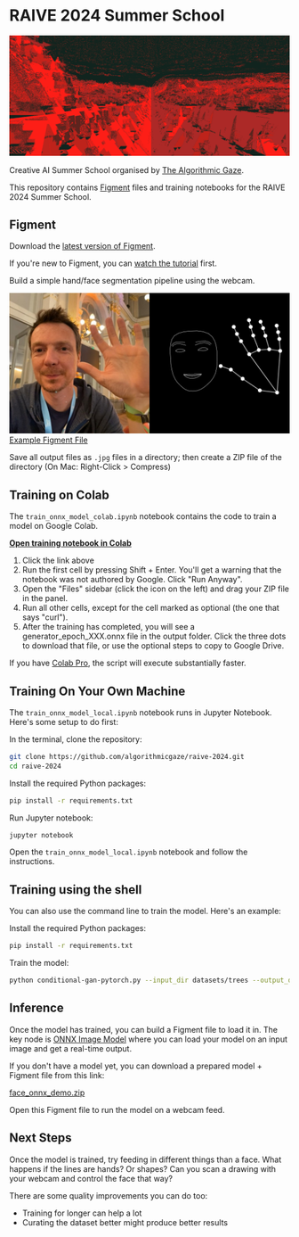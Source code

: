 # RAIVE 2024 Summer School

![Banner](.github/raive-hero-image.png)

Creative AI Summer School organised by [The Algorithmic Gaze](https://algorithmicgaze.com/).

This repository contains [Figment](https://figmentapp.com/) files and training notebooks for the RAIVE 2024 Summer School.

## Figment

Download the [latest version of Figment](https://figmentapp.com/download/).

If you're new to Figment, you can [watch the tutorial](https://figmentapp.com/docs/tutorials/getting-started) first.

Build a simple hand/face segmentation pipeline using the webcam.

![Example output](.github/figment-segmentation-result.jpg)
[Example Figment File](figment/face_segmentation_webcam.fgmt)

Save all output files as `.jpg` files in a directory; then create a ZIP file of the directory (On Mac: Right-Click > Compress)

## Training on Colab

The `train_onnx_model_colab.ipynb` notebook contains the code to train a model on Google Colab.

**[Open training notebook in Colab](https://colab.research.google.com/github/algorithmicgaze/raive-2024/blob/main/train_onnx_model_colab.ipynb)**

1. Click the link above
2. Run the first cell by pressing Shift + Enter. You'll get a warning that the notebook was not authored by Google. Click "Run Anyway".
3. Open the "Files" sidebar (click the icon on the left) and drag your ZIP file in the panel.
4. Run all other cells, except for the cell marked as optional (the one that says "curl").
5. After the training has completed, you will see a generator_epoch_XXX.onnx file in the output folder. Click the three dots to download that file, or use the optional steps to copy to Google Drive.

If you have [Colab Pro](https://colab.research.google.com/signup/pricing), the script will execute substantially faster.

## Training On Your Own Machine

The `train_onnx_model_local.ipynb` notebook runs in Jupyter Notebook. Here's some setup to do first:

In the terminal, clone the repository:

```bash
git clone https://github.com/algorithmicgaze/raive-2024.git
cd raive-2024
```

Install the required Python packages:

```bash
pip install -r requirements.txt
```

Run Jupyter notebook:

```bash
jupyter notebook
```

Open the `train_onnx_model_local.ipynb` notebook and follow the instructions.

## Training using the shell

You can also use the command line to train the model. Here's an example:

Install the required Python packages:

```bash
pip install -r requirements.txt
```

Train the model:

```bash
python conditional-gan-pytorch.py --input_dir datasets/trees --output_dir output --epochs 100
```

## Inference

Once the model has trained, you can build a Figment file to load it in. The key node is [ONNX Image Model](https://figmentapp.com/docs/nodes/onnx-image-model) where you can load your model on an input image and get a real-time output.

If you don't have a model yet, you can download a prepared model + Figment file from this link:

[face_onnx_demo.zip](https://algorithmicgaze.s3.amazonaws.com/workshops/2024-raive/models/faces_segmented/face_onnx_demo.zip)

Open this Figment file to run the model on a webcam feed.

## Next Steps

Once the model is trained, try feeding in different things than a face. What happens if the lines are hands? Or shapes? Can you scan a drawing with your webcam and control the face that way?

There are some quality improvements you can do too:

- Training for longer can help a lot
- Curating the dataset better might produce better results
